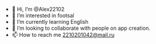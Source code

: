 - 👋 Hi, I’m @Alex22102
- 👀 I’m interested in footsal
- 🌱 I’m currently learning English
- 💞️ I’m looking to collaborate  with people on app creation. 
- 📫 How to reach me 2210201042@mail.ru

<!---
Alex22102/Alex22102 is a ✨ special ✨ repository because its `README.md` (this file) appears on your GitHub profile.
You can click the Preview link to take a look at your changes.
--->
